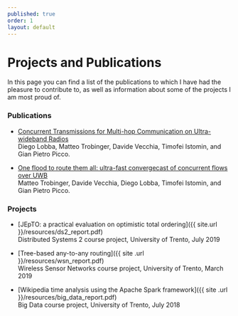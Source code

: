 ```yaml
---
published: true
order: 1
layout: default
---
```


# Projects and Publications

In this page you can find a list of the publications to which I have
had the pleasure to contribute to, as well as information about some of
the projects I am most proud of.


### Publications

* [Concurrent Transmissions for Multi-hop Communication on Ultra-wideband Radios](https://dl.acm.org/doi/10.5555/3400306.3400323)  
  Diego Lobba, Matteo Trobinger, Davide Vecchia, Timofei Istomin, and Gian Pietro Picco.

* [One flood to route them all: ultra-fast convergecast of concurrent flows over UWB](https://dl.acm.org/doi/10.1145/3384419.3430715)  
  Matteo Trobinger, Davide Vecchia, Diego Lobba, Timofei Istomin, and Gian Pietro Picco.


### Projects

* [JEpTO: a practical evaluation on optimistic total ordering]({{ site.url }}/resources/ds2_report.pdf)  
  Distributed Systems 2 course project, University of Trento, July 2019

* [Tree-based any-to-any routing]({{ site .url }}/resources/wsn_report.pdf)  
  Wireless Sensor Networks course project, University of Trento, March 2019
  
* [Wikipedia time analysis using the Apache Spark framework]({{ site .url }}/resources/big_data_report.pdf)  
  Big Data course project, University of Trento, July 2018
